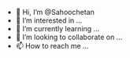 - 👋 Hi, I’m @Sahoochetan
- 👀 I’m interested in ...
- 🌱 I’m currently learning ...
- 💞️ I’m looking to collaborate on ...
- 📫 How to reach me ...

<!---
Sahoochetan/Sahoochetan is a ✨ special ✨ repository because its `README.md` (this file) appears on your GitHub profile.
You can click the Preview link to take a look at your changes.
--->
